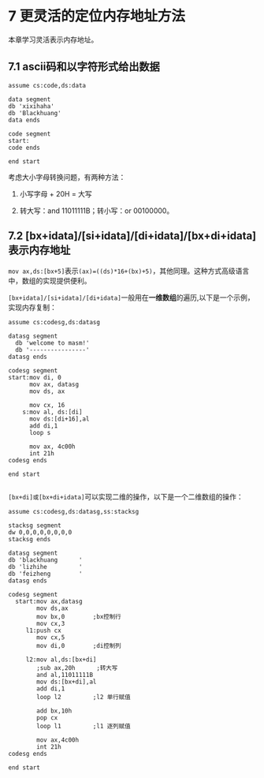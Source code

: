 # 7 更灵活的定位内存地址方法

本章学习灵活表示内存地址。

## 7.1 ascii码和以字符形式给出数据

```masm
assume cs:code,ds:data

data segment
db 'xixihaha'
db 'Blackhuang'
data ends

code segment
start:
code ends

end start
```

考虑大小字母转换问题，有两种方法：

1. 小写字母 + 20H = 大写

2. 转大写：and 11011111B；转小写：or 00100000。

## 7.2 [bx+idata]/[si+idata]/[di+idata]/[bx+di+idata] 表示内存地址

`mov ax,ds:[bx+5]`表示`(ax)=((ds)*16+(bx)+5)`，其他同理。这种方式高级语言中，数组的实现提供便利。

`[bx+idata]/[si+idata]/[di+idata]`一般用在**一维数组**的遍历,以下是一个示例，实现内存复制：

```masm
assume cs:codesg,ds:datasg

datasg segment
  db 'welcome to masm!'
  db '----------------'
datasg ends

codesg segment
start:mov di, 0
      mov ax, datasg
      mov ds, ax

      mov cx, 16
    s:mov al, ds:[di]
      mov ds:[di+16],al
      add di,1
      loop s

      mov ax, 4c00h
      int 21h
codesg ends

end start


```

`[bx+di]或[bx+di+idata]`可以实现二维的操作，以下是一个二维数组的操作：

```masm
assume cs:codesg,ds:datasg,ss:stacksg

stacksg segment
dw 0,0,0,0,0,0,0,0
stacksg ends

datasg segment
db 'blackhuang      '
db 'lizhihe         '
db 'feizheng        '
datasg ends

codesg segment
  start:mov ax,datasg
        mov ds,ax
        mov bx,0        ;bx控制行
        mov cx,3
     l1:push cx
        mov cx,5
        mov di,0        ;di控制列
     
     l2:mov al,ds:[bx+di]
        ;sub ax,20h      ;转大写
        and al,11011111B
        mov ds:[bx+di],al
        add di,1
        loop l2         ;l2 单行赋值
       
        add bx,10h
        pop cx
        loop l1         ;l1 逐列赋值
        
        mov ax,4c00h
        int 21h
codesg ends

end start
```
